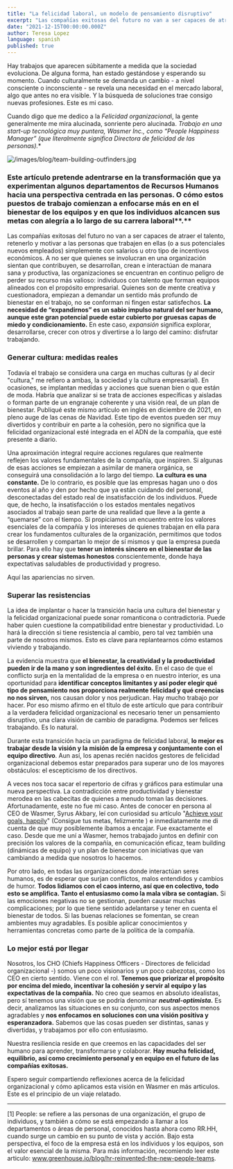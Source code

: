 ```yaml
---
title: "La felicidad laboral, un modelo de pensamiento disruptivo"
excerpt: "Las compañías exitosas del futuro no van a ser capaces de atraer el talento, retenerlo y motivar a las personas que trabajen en ellas (o a sus potenciales nuevos empleados) simplemente con salarios u otro tipo de incentivos económicos."
date: "2021-12-15T00:00:00.000Z"
author: Teresa Lopez
language: spanish
published: true
---
```

Hay trabajos que aparecen súbitamente a medida que la sociedad evoluciona. De alguna forma, han estado gestándose y esperando su momento. Cuando culturalmente se demanda un cambio - a nivel consciente o inconsciente - se revela una necesidad en el mercado laboral, algo que antes no era visible. Y la búsqueda de soluciones trae consigo nuevas profesiones. Este es mi caso. 

Cuando digo que me dedico a la *Felicidad organizaciona*l, la gente generalmente me mira alucinada, sonriente pero alucinada. **Trabajo en una start-up tecnológica muy puntera, Wasmer Inc., como “People* Happiness Manager” (que literalmente significa *Directora de felicidad de las personas*).** 

![/images/blog/team-building-outfinders.jpg](/images/blog/team-building-outfinders.jpg)

### Este artículo pretende adentrarse en la transformación que ya experimentan algunos departamentos de Recursos Humanos hacia una perspectiva centrada en las personas. O cómo estos puestos de trabajo comienzan a enfocarse más en en el bienestar de los equipos y en que los individuos alcancen sus metas con alegría a lo largo de su carrera laboral**.**

Las compañías exitosas del futuro no van a ser capaces de atraer el talento, retenerlo y motivar a las personas que trabajen en ellas (o a sus potenciales nuevos empleados) simplemente con salarios u otro tipo de incentivos económicos. A no ser que quienes se involucran en una organización sientan que contribuyen, se desarrollan, crean e interactúan de manara sana y productiva, las organizaciones se encuentran en continuo peligro de perder su recurso más valioso: individuos con talento que forman equipos alineados con el propósito empresarial. Quienes son de mente creativa y cuestionadora, empiezan a demandar un sentido más profundo de bienestar en el trabajo, no se conforman ni fingen estar satisfechos. **La necesidad de “expandirnos” es un sabio impulso natural del ser humano, aunque este gran potencial puede estar cubierto por gruesas capas de miedo y condicionamiento.** En este caso, *expansión* significa explorar, desarrollarse, crecer con otros y divertirse a lo largo del camino: disfrutar trabajando. 

### Generar cultura: medidas reales

Todavía el trabajo se considera una carga en muchas culturas (y al decir "cultura," me refiero a ambas, la sociedad y la cultura empresarial). En ocasiones, se implantan medidas y acciones que suenan bien o que están de moda. Habría que analizar si se trata de acciones específicas y aisladas o forman parte de un engranaje coherente y una visión real, de un plan de bienestar. Publiqué este mismo artículo en inglés en diciembre de 2021, en pleno auge de las cenas de Navidad. Este tipo de eventos pueden ser muy divertidos y contribuir en parte a la cohesión, pero no significa que la felicidad organizacional esté integrada en el ADN de la compañía, que esté presente a diario.

Una aproximación integral require acciones regulares que realmente reflejen los valores fundamentales de la compañía, que inspiren. Si algunas de esas acciones se empiezan a asimilar de manera orgánica, se conseguirá una consolidación a lo largo del tiempo. **La cultura es una constante.** De lo contrario, es posible que las empresas hagan uno o dos eventos al año y den por hecho que ya están cuidando del personal, desconectadas del estado real de insatisfacción de los individuos. Puede que, de hecho, la insatisfacción o los estados mentales negativos asociados al trabajo sean parte de una realidad que lleve a la gente a “quemarse” con el tiempo. Si propiciamos un encuentro entre los valores esenciales de la compañía y los intereses de quienes trabajan en ella para crear los fundamentos culturales de la organización, permitimos que todos se desarrollen y compartan lo mejor de sí mismos y que la empresa pueda brillar. Para ello hay que **tener un interés sincero en el bienestar de las personas y crear sistemas honestos** conscientemente, donde haya expectativas saludables de productividad y progreso. 

Aquí las apariencias no sirven. 

### Superar las resistencias

La idea de implantar o hacer la transición hacia una cultura del bienestar y la felicidad organizacional puede sonar romanticona o contradictoria. Puede haber quien cuestione la compatibilidad entre bienestar y productividad. Lo hará la dirección si tiene resistencia al cambio, pero tal vez también una parte de nosotros mismos. Esto es clave para replantearnos cómo estamos viviendo y trabajando. 

La evidencia muestra que **el bienestar, la creatividad y la productividad pueden ir de la mano y son ingredientes del éxito.** En el caso de que el conflicto surja en la mentalidad de la empresa o en nuestro interior, es una oportunidad para **identificar conceptos limitantes y así poder elegir qué tipo de pensamiento nos proporciona realmente felicidad y qué creencias no nos sirven,** nos causan dolor y nos perjudican. Hay mucho trabajo por hacer.  Por eso mismo afirmo en el título de este artículo que para contribuir a la verdadera felicidad organizacional es necesario tener un pensamiento disruptivo, una clara visión de cambio de paradigma. Podemos ser felices trabajando. Es lo natural. 

Durante esta transición hacia un paradigma de felicidad laboral, **lo mejor es trabajar desde la visión y la misión de la empresa y conjuntamente con el equipo directivo**.  Aun así, los apenas recién nacidos gestores de felicidad organizacional debemos estar preparados para superar uno de los mayores obstáculos: el escepticismo de los directivos.

A veces nos toca sacar el repertorio de cifras y gráficos para estimular una nueva perspectiva. La contradicción entre productividad y bienestar merodea en las cabecitas de quienes a menudo toman las decisiones. Afortunadamente, este no fue mi caso. Antes de conocer en persona al CEO de Wasmer, Syrus Akbary, leí con curiosidad su artículo "[Achieve your goals, happily](https://syrusakbary.medium.com/achieve-your-goals-happily-e2f82663bda)" (Consigue tus metas, felizmente ) e inmediatamente me di cuenta de que muy posiblemente íbamos a encajar. Fue exactamente el caso. Desde que me uní a Wasmer, hemos trabajado juntos en definir con precisión los valores de la compañía, en comunicación eficaz, team building (dinámicas de equipo) y un plan de bienestar con iniciativas que van cambiando a medida que nosotros lo hacemos.  

Por otro lado, en todas las organizaciones donde interactúan seres humanos, es de esperar que surjan conflictos, malos entendidos y cambios de humor. **Todos lidiamos con el caos interno, así que en colectivo, todo esto se amplifica. Tanto el entusiasmo como la mala vibra se contagian.**  Si las emociones negativas no se gestionan, pueden causar muchas complicaciones; por lo que tiene sentido  adelantarse y tener en cuenta el bienestar de todos. Si las buenas relaciones se fomentan, se crean ambientes muy agradables. Es posible aplicar conocimientos y  herramientas concretas como parte de la política de la compañía.

### Lo mejor está por llegar

Nosotros, los  CHO (Chiefs Happiness Officers - Directores de felicidad organizacional -) somos un poco visionarios y un poco cabezotas, como los CEO en cierto sentido. Viene con el rol. **Tenemos que priorizar el propósito por encima del miedo, incentivar la cohesión y servir al equipo y las expectativas de la compañía.** No creo que seamos en absoluto idealistas, pero sí tenemos una visión que se podría denominar ***neutral-optimista*.** Es decir, analizamos las situaciones en su conjunto, con sus aspectos menos agradables y **nos enfocamos en soluciones con una visión positiva y esperanzadora.** Sabemos que las cosas pueden ser distintas, sanas y divertidas, y trabajamos por ello con entusiasmo. 

Nuestra resiliencia reside en que creemos en las capacidades del ser humano para aprender, transformarse y colaborar. **Hay mucha felicidad, equilibrio, así como crecimiento personal y en equipo en el futuro de las compañías exitosas.** 

Espero seguir compartiendo reflexiones acerca de la felicidad organizacional y  cómo aplicamos esta visión en Wasmer en más articulos. Este es el principio de un viaje relatado. 

-----

<div id="people">
  [1] People: se refiere a las personas de una organización, el grupo de individuos, y también a cómo se está empezando a llamar a los departamentos o áreas de personal, conocidos hasta ahora como RR.HH, cuando surge un cambio en su punto de vista y acción.  Bajo esta perspectiva, el foco de la empresa está en los individuos y los equipos, son el valor esencial de la misma. Para más información, recomiendo leer este articulo: <a href="https://www.greenhouse.io/blog/hr-reinvented-the-new-people-teams" target="_blank">www.greenhouse.io/blog/hr-reinvented-the-new-people-teams</a>.
</div>
